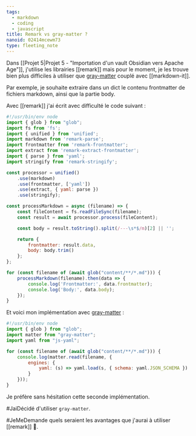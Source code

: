 ```yaml
---
tags:
  - markdown
  - coding
  - javascript
title: Remark vs gray-matter ?
nanoid: 02414mcewm73
type: fleeting_note
---
```

Dans [[Projet 5|Projet 5 - "Importation d'un vault Obsidian vers Apache Age"]], j'utilise les librairies [[remark]] mais pour le moment, je les trouve bien plus difficiles à utiliser que [gray-matter](https://github.com/jonschlinkert/gray-matter) couplé avec  [[markdown-it]].

Par exemple, je souhaite extraire dans un dict le contenu frontmatter de fichiers markdown, ainsi que la partie body.

Avec [[remark]] j'ai écrit avec difficulté le code suivant :

```javascript
#!/usr/bin/env node
import { glob } from "glob";
import fs from 'fs';
import { unified } from 'unified';
import markdown from 'remark-parse';
import frontmatter from 'remark-frontmatter';
import extract from 'remark-extract-frontmatter';
import { parse } from 'yaml';
import stringify from 'remark-stringify';

const processor = unified()
    .use(markdown)
    .use(frontmatter, ['yaml'])
    .use(extract, { yaml: parse })
    .use(stringify);

const processMarkdown = async (filename) => {
    const fileContent = fs.readFileSync(filename);
    const result = await processor.process(fileContent);

    const body = result.toString().split(/---\s*$/m)[2] || '';

    return {
        frontmatter: result.data,
        body: body.trim()
    };
};

for (const filename of (await glob("content/**/*.md"))) {
    processMarkdown(filename).then(data => {
        console.log('Frontmatter:', data.frontmatter);
        console.log('Body:', data.body);
    });
}
```

Et voici mon implémentation avec [gray-matter](https://github.com/jonschlinkert/gray-matter) :

```javascript
#!/usr/bin/env node
import { glob } from "glob";
import matter from "gray-matter";
import yaml from "js-yaml";

for (const filename of (await glob("content/**/*.md"))) {
    console.log(matter.read(filename, {
        engines: {
            yaml: (s) => yaml.load(s, { schema: yaml.JSON_SCHEMA })
        }
    }));
}
```

Je préfère sans hésitation cette seconde implémentation.

#JaiDécidé d'utiliser `gray-matter`.

#JeMeDemande quels seraient les avantages que j'aurai à utiliser [[remark]] 🤔.
